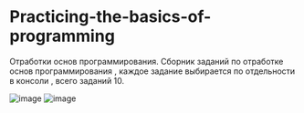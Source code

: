 # Practicing-the-basics-of-programming
  Отработки основ программирования.
Сборник заданий по отработке основ программирования , каждое задание выбирается по отдельности в консоли , всего заданий 10.

![image](https://github.com/user-attachments/assets/5f35ac9e-1cc1-4b85-8c29-dc72085f799d)
![image](https://github.com/user-attachments/assets/58e615d9-6aff-48d6-84d0-91583aaf52b6)
